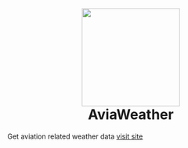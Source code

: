 <h1 align="center">
  <img height="200" src="https://img.icons8.com/external-flat-juicy-fish/512/external-aeroplane-travel-flat-flat-juicy-fish.png"><br>
  AviaWeather
</h1>
<p>Get aviation related weather data
<a href='https://aviaweather.vercel.app'>visit site</a>
